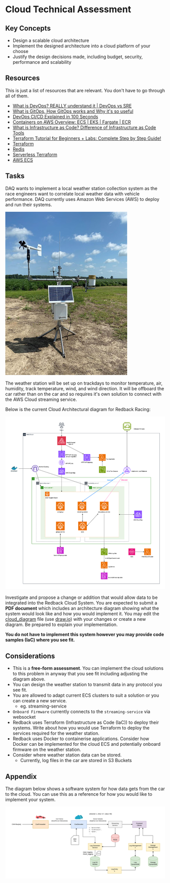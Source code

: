 # Cloud Technical Assessment

## Key Concepts

- Design a scalable cloud architecture
- Implement the designed architecture into a cloud platform of your choose
- Justify the design decisions made, including budget, security, performance and scalability

## Resources

This is just a list of resources that are relevant. You don't have to go through all of them.

- [What is DevOps? REALLY understand it | DevOps vs SRE](https://www.youtube.com/watch?v=0yWAtQ6wYNM)
- [What is GitOps, How GitOps works and Why it's so useful](https://www.youtube.com/watch?v=f5EpcWp0THw)
- [DevOps CI/CD Explained in 100 Seconds](https://www.youtube.com/watch?v=scEDHsr3APg)
- [Containers on AWS Overview: ECS | EKS | Fargate | ECR](https://www.youtube.com/watch?v=AYAh6YDXuho&pp=ygUPYXdzIGVjcyBmYXJnYXRl)
- [What is Infrastructure as Code? Difference of Infrastructure as Code Tools](https://www.youtube.com/watch?v=POPP2WTJ8es)
- [Terraform Tutorial for Beginners + Labs: Complete Step by Step Guide!](https://www.youtube.com/watch?v=YcJ9IeukJL)
- [Terraform](https://www.terraform.io/)
- [Redis](https://redis.io/docs/management/persistence/)
- [Serverless Terraform](https://www.serverless.com//blog/definitive-guide-terraform-serverless)
- [AWS ECS](https://aws.amazon.com/ecs/)

## Tasks

DAQ wants to implement a local weather station collection system as the race engineers want to correlate local weather data with vehicle performance. DAQ currently uses Amazon Web Services (AWS) to deploy and run their systems.

![alt text](image-1.png)

The weather station will be set up on trackdays to monitor temperature, air, humidity, track temperature, wind, and wind direction. It will be offboard the car rather than on the car and so requires it's own solution to connect with the AWS Cloud streaming service.

Below is the current Cloud Architectural diagram for Redback Racing:

![alt text](image.png)

Investigate and propose a change or addition that would allow data to be integrated into the Redback Cloud System. You are expected to submit a **PDF document** which includes an architecture diagram showing what the system would look like and how you would implement it. You may edit the [cloud_diagram](./cloud_diagram.drawio) file (use [draw.io](https://app.diagrams.net/)) with your changes or create a new diagram. Be prepared to explain your implementation.

**You do not have to implement this system however you may provide code samples (IaC) where you see fit.**

## Considerations

- This is a **free-form assessment**. You can implement the cloud solutions to this problem in anyway that you see fit including adjusting the diagram above.
- You can design the weather station to transmit data in any protocol you see fit.
- You are allowed to adapt current ECS clusters to suit a solution or you can create a new service.
  - eg. streaming-service
- `Onboard Firmware` currently connects to the `streaming-service` via websocket
- Redback uses Terraform (Infrastructure as Code (IaC)) to deploy their systems. Write about how you would use Terraform to deploy the services required for the weather station.
- Redback uses Docker to containerise applications. Consider how Docker can be implemented for the cloud ECS and potentially onboard firmware on the weather station.
- Consider where weather station data can be stored.
  - Currently, log files in the car are stored in S3 Buckets

## Appendix

The diagram below shows a software system for how data gets from the car to the cloud. You can use this as a reference for how you would like to implement your system.

![alt text](image-2.png)
